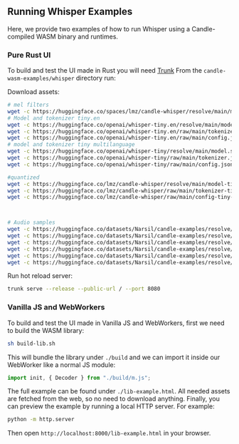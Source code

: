 ## Running Whisper Examples

Here, we provide two examples of how to run Whisper using a Candle-compiled WASM binary and runtimes.

### Pure Rust UI

To build and test the UI made in Rust you will need [Trunk](https://trunkrs.dev/#install)
From the `candle-wasm-examples/whisper` directory run:

Download assets:

```bash
# mel filters
wget -c https://huggingface.co/spaces/lmz/candle-whisper/resolve/main/mel_filters.safetensors
# Model and tokenizer tiny.en
wget -c https://huggingface.co/openai/whisper-tiny.en/resolve/main/model.safetensors -P whisper-tiny.en 
wget -c https://huggingface.co/openai/whisper-tiny.en/raw/main/tokenizer.json -P whisper-tiny.en
wget -c https://huggingface.co/openai/whisper-tiny.en/raw/main/config.json -P whisper-tiny.en
# model and tokenizer tiny multilanguage
wget -c https://huggingface.co/openai/whisper-tiny/resolve/main/model.safetensors -P whisper-tiny
wget -c https://huggingface.co/openai/whisper-tiny/raw/main/tokenizer.json -P whisper-tiny
wget -c https://huggingface.co/openai/whisper-tiny/raw/main/config.json -P whisper-tiny

#quantized 
wget -c https://huggingface.co/lmz/candle-whisper/resolve/main/model-tiny-en-q80.gguf -P quantized
wget -c https://huggingface.co/lmz/candle-whisper/raw/main/tokenizer-tiny-en.json -P quantized
wget -c https://huggingface.co/lmz/candle-whisper/raw/main/config-tiny-en.json -P quantized



# Audio samples
wget -c https://huggingface.co/datasets/Narsil/candle-examples/resolve/main/samples_gb0.wav -P audios
wget -c https://huggingface.co/datasets/Narsil/candle-examples/resolve/main/samples_a13.wav -P audios
wget -c https://huggingface.co/datasets/Narsil/candle-examples/resolve/main/samples_gb1.wav -P audios
wget -c https://huggingface.co/datasets/Narsil/candle-examples/resolve/main/samples_hp0.wav -P audios
wget -c https://huggingface.co/datasets/Narsil/candle-examples/resolve/main/samples_jfk.wav -P audios
wget -c https://huggingface.co/datasets/Narsil/candle-examples/resolve/main/samples_mm0.wav -P audios

```

Run hot reload server:

```bash
trunk serve --release --public-url / --port 8080
```

### Vanilla JS and WebWorkers

To build and test the UI made in Vanilla JS and WebWorkers, first we need to build the WASM library:

```bash
sh build-lib.sh
```

This will bundle the library under `./build` and we can import it inside our WebWorker like a normal JS module:

```js
import init, { Decoder } from "./build/m.js";
```

The full example can be found under `./lib-example.html`. All needed assets are fetched from the web, so no need to download anything.
Finally, you can preview the example by running a local HTTP server. For example:

```bash
python -m http.server
```

Then open `http://localhost:8000/lib-example.html` in your browser.
